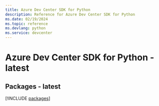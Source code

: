 ```yaml
---
title: Azure Dev Center SDK for Python
description: Reference for Azure Dev Center SDK for Python
ms.date: 02/19/2024
ms.topic: reference
ms.devlang: python
ms.service: devcenter
---
```

# Azure Dev Center SDK for Python - latest
## Packages - latest
[!INCLUDE [packages](dev-center-index.md)]